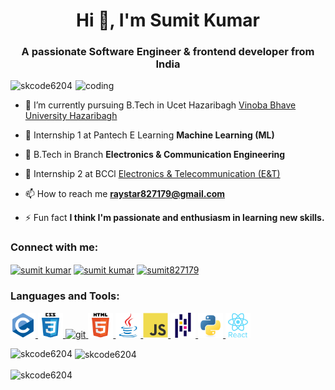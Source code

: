 <h1 align="center">Hi 👋, I'm Sumit Kumar</h1>
<h3 align="center">A passionate Software Engineer & frontend developer from India</h3>

<img align="right" alt="coding" width="400" src="https://miro.medium.com/v2/resize:fit:1400/0*NgUtI3tYLhuq5Vy0.gif">

<p align="left"> <img src="https://komarev.com/ghpvc/?username=skcode6204&label=Profile%20views&color=0e75b6&style=flat" alt="skcode6204" /> </p>

- 🔭 I’m currently pursuing B.Tech in Ucet Hazaribagh [Vinoba Bhave University Hazaribagh](https://collegedunia.com/college/58892-university-college-of-engineering-and-technology-vinoba-bhave-university-ucet-hazaribagh)

- 🌱 Internship 1 at Pantech E Learning **Machine Learning (ML)**

- 👯 B.Tech in Branch **Electronics & Communication Engineering**

- 🤝 Internship 2 at BCCl [Electronics & Telecommunication (E&T)](https://www.bcclweb.in/?page_id=3678&lang=en)

- 📫 How to reach me **raystar827179@gmail.com**

- ⚡ Fun fact **I think I'm passionate and enthusiasm in learning new skills.**

<h3 align="left">Connect with me:</h3>
<p align="left">
<a href="https://linkedin.com/in/sumit kumar" target="blank"><img align="center" src="https://raw.githubusercontent.com/rahuldkjain/github-profile-readme-generator/master/src/images/icons/Social/linked-in-alt.svg" alt="sumit kumar" height="30" width="40" /></a>
<a href="https://fb.com/sumit kumar" target="blank"><img align="center" src="https://raw.githubusercontent.com/rahuldkjain/github-profile-readme-generator/master/src/images/icons/Social/facebook.svg" alt="sumit kumar" height="30" width="40" /></a>
<a href="https://instagram.com/sumit827179" target="blank"><img align="center" src="https://raw.githubusercontent.com/rahuldkjain/github-profile-readme-generator/master/src/images/icons/Social/instagram.svg" alt="sumit827179" height="30" width="40" /></a>
</p>

<h3 align="left">Languages and Tools:</h3>
<p align="left"> <a href="https://www.cprogramming.com/" target="_blank" rel="noreferrer"> <img src="https://raw.githubusercontent.com/devicons/devicon/master/icons/c/c-original.svg" alt="c" width="40" height="40"/> </a> <a href="https://www.w3schools.com/css/" target="_blank" rel="noreferrer"> <img src="https://raw.githubusercontent.com/devicons/devicon/master/icons/css3/css3-original-wordmark.svg" alt="css3" width="40" height="40"/> </a> <a href="https://git-scm.com/" target="_blank" rel="noreferrer"> <img src="https://www.vectorlogo.zone/logos/git-scm/git-scm-icon.svg" alt="git" width="40" height="40"/> </a> <a href="https://www.w3.org/html/" target="_blank" rel="noreferrer"> <img src="https://raw.githubusercontent.com/devicons/devicon/master/icons/html5/html5-original-wordmark.svg" alt="html5" width="40" height="40"/> </a> <a href="https://www.java.com" target="_blank" rel="noreferrer"> <img src="https://raw.githubusercontent.com/devicons/devicon/master/icons/java/java-original.svg" alt="java" width="40" height="40"/> </a> <a href="https://developer.mozilla.org/en-US/docs/Web/JavaScript" target="_blank" rel="noreferrer"> <img src="https://raw.githubusercontent.com/devicons/devicon/master/icons/javascript/javascript-original.svg" alt="javascript" width="40" height="40"/> </a> <a href="https://pandas.pydata.org/" target="_blank" rel="noreferrer"> <img src="https://raw.githubusercontent.com/devicons/devicon/2ae2a900d2f041da66e950e4d48052658d850630/icons/pandas/pandas-original.svg" alt="pandas" width="40" height="40"/> </a> <a href="https://www.python.org" target="_blank" rel="noreferrer"> <img src="https://raw.githubusercontent.com/devicons/devicon/master/icons/python/python-original.svg" alt="python" width="40" height="40"/> </a> <a href="https://reactjs.org/" target="_blank" rel="noreferrer"> <img src="https://raw.githubusercontent.com/devicons/devicon/master/icons/react/react-original-wordmark.svg" alt="react" width="40" height="40"/> </a> </p>

<p><img align="left" src="https://github-readme-stats.vercel.app/api/top-langs?username=skcode6204&show_icons=true&locale=en&layout=compact" alt="skcode6204" /></p>

<p>&nbsp;<img align="center" src="https://github-readme-stats.vercel.app/api?username=skcode6204&show_icons=true&locale=en" alt="skcode6204" /></p>

<p><img align="center" src="https://github-readme-streak-stats.herokuapp.com/?user=skcode6204&" alt="skcode6204" /></p>
